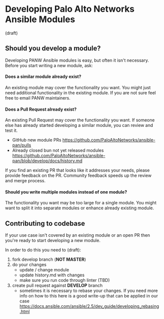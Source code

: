 # Developing Palo Alto Networks Ansible Modules

(draft)

## Should you develop a module?

Developing PANW Ansible modules is easy, but often it isn't necessary. Before you start writing a new module, ask:

#### Does a similar module already exist?

An existing module may cover the functionality you want. You might just need additional functionality in the existing
module. If you are not sure feel free to email PANW maintainers.

#### Does a Pull Request already exist?

An existing Pull Request may cover the functionality you want. If someone else has already started developing a similar 
module, you can review and test it.

* GitHub new module PRs <https://github.com/PaloAltoNetworks/ansible-pan/pulls>
* Already closed bun not yet released modules <https://github.com/PaloAltoNetworks/ansible-pan/blob/develop/docs/history.md>

If you find an existing PR that looks like it addresses your needs, please provide feedback on the PR. Community feedback 
speeds up the review and merge process.

#### Should you write multiple modules instead of one module?

The functionality you want may be too large for a single module. You might want to split it into separate modules or
enhance already existing module.


## Contributing to codebase

If your use case isn't covered by an existing module or an open PR then you're ready to start developing a new module.

In order to do this you need to (draft):
1. fork develop branch (**NOT MASTER**)
2. do your changes
    - update / change module
    - update history.md with changes
    - make sure you run code through linter (TBD)
3. create pull request against **DEVELOP** branch
    - sometimes it is necessary to rebase your changes. If you need more info on how to this here is a good write-up
    that can be applied in our case <https://docs.ansible.com/ansible/2.5/dev_guide/developing_rebasing.html>
